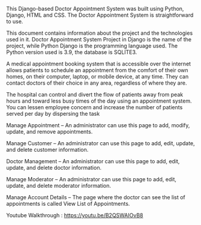 This Django-based Doctor Appointment System was built using Python, Django, HTML and CSS. The Doctor Appointment System is straightforward to use.

This document contains information about the project and the technologies used in it. Doctor Appointment System Project in Django is the name of the project, while Python Django is the programming language used. The Python version used is 3.9, the database is SQLITE3.

A medical appointment booking system that is accessible over the internet allows patients to schedule an appointment from the comfort of their own homes, on their computer, laptop, or mobile device, at any time. They can contact doctors of their choice in any area, regardless of where they are.

The hospital can control and divert the flow of patients away from peak hours and toward less busy times of the day using an appointment system. You can lessen employee concern and increase the number of patients served per day by dispersing the task

Manage Appointment – An administrator can use this page to add, modify, update, and remove appointments.

Manage Customer – An administrator can use this page to add, edit, update, and delete customer information.

Doctor Management – An administrator can use this page to add, edit, update, and delete doctor information.

Manage Moderator – An administrator can use this page to add, edit, update, and delete moderator information.

Manage Account Details – The page where the doctor can see the list of appointments is called View List of Appointments.

Youtube Walkthrough : https://youtu.be/B2QSWAIOvB8